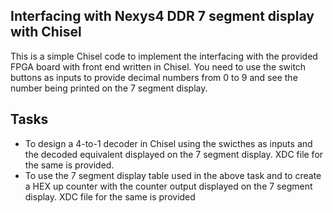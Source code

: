 ## Interfacing with Nexys4 DDR 7 segment display with Chisel

This is a simple Chisel code to implement the interfacing with the provided FPGA board with front end written in Chisel. You need to use the switch buttons as inputs to provide decimal numbers from 0 to 9 and see the number being printed on the 7 segment display.

## Tasks
 - To design a 4-to-1 decoder in Chisel using the swicthes as inputs and the decoded equivalent displayed on the 7 segment display. XDC file for the same is provided.
 - To use the 7 segment display table used in the above task and to create a HEX up counter with the counter output displayed on the 7 segment display. XDC file for the same is provided